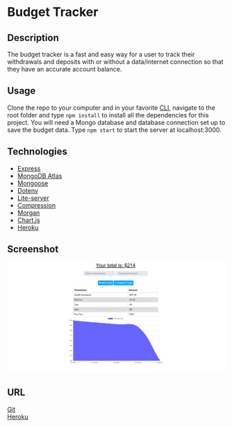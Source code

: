 # Budget Tracker

## Description
The budget tracker is a fast and easy way for a user to track their withdrawals and deposits with or without a data/internet connection so that they have an accurate account balance.

## Usage
Clone the repo to your computer and in your favorite [CLI](https://www.w3schools.com/whatis/whatis_cli.asp), navigate to the root folder and type `npm install` to install all the dependencies for this project. You will need a Mongo database and database connection set up to save the budget data. Type `npm start` to start the server at localhost:3000. 

## Technologies
* [Express](https://www.npmjs.com/package/express)
* [MongoDB Atlas](https://www.mongodb.com/)
* [Mongoose](https://www.npmjs.com/package/mongoose)
* [Dotenv](https://www.npmjs.com/package/dotenv)
* [Lite-server](https://preview.npmjs.com/package/lite-server)
* [Compression](https://www.npmjs.com/package/compression)
* [Morgan](https://www.npmjs.com/package/morgan)
* [Chart.js](https://www.chartjs.org/)
* [Heroku](https://www.heroku.com/)

## Screenshot
![Budget Tracker](./public/assets/images/budget-tracker-screenshot.png)

## URL
[Git](https://github.com/crrmarchese/budget-tracker)<br />
[Heroku](https://budget-tracker-app-cm.herokuapp.com)